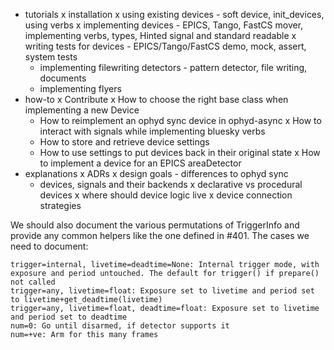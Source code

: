- tutorials
  x installation
  x using existing devices - soft device, init_devices, using verbs
  x implementing devices - EPICS, Tango, FastCS mover, implementing verbs, types, Hinted signal and standard readable
  x writing tests for devices - EPICS/Tango/FastCS demo, mock, assert, system tests
  - implementing filewriting detectors - pattern detector, file writing, documents
  - implementing flyers
- how-to
  x Contribute
  x How to choose the right base class when implementing a new Device
  - How to reimplement an ophyd sync device in ophyd-async
  x How to interact with signals while implementing bluesky verbs
  - How to store and retrieve device settings
  - How to use settings to put devices back in their original state
  x How to implement a device for an EPICS areaDetector
- explanations
  x ADRs
  x design goals - differences to ophyd sync
  - devices, signals and their backends
  x declarative vs procedural devices
  x where should device logic live
  x device connection strategies


We should also document the various permutations of TriggerInfo and provide any common helpers like the one defined in #401. The cases we need to document:

    trigger=internal, livetime=deadtime=None: Internal trigger mode, with exposure and period untouched. The default for trigger() if prepare() not called
    trigger=any, livetime=float: Exposure set to livetime and period set to livetime+get_deadtime(livetime)
    trigger=any, livetime=float, deadtime=float: Exposure set to livetime and period set to deadtime
    num=0: Go until disarmed, if detector supports it
    num=+ve: Arm for this many frames
